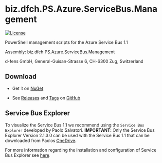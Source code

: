 # biz.dfch.PS.Azure.ServiceBus.Management
[![License](https://img.shields.io/badge/license-Apache%20License%202.0-blue.svg)](https://github.com/dfensgmbh/biz.dfch.PS.Azure.ServiceBus.Management/blob/master/LICENSE)

PowerShell management scripts for the Azure Service Bus 1.1

Assembly: biz.dfch.PS.Azure.ServiceBus.Management

d-fens GmbH, General-Guisan-Strasse 6, CH-6300 Zug, Switzerland

## Download

* Get it on [NuGet](https://www.nuget.org/packages/biz.dfch.PS.Appclusive.Setup/)

* See [Releases](https://github.com/dfensgmbh/biz.dfch.PS.Azure.ServiceBus.Management/releases) and [Tags](https://github.com/dfensgmbh/biz.dfch.PS.Azure.ServiceBus.Management/tags) on [GitHub](https://github.com/dfensgmbh/biz.dfch.PS.Azure.ServiceBus.Management)


## Service Bus Explorer

To visualize the Service Bus 1.1 we recommend using the `Service Bus Explorer` developed by Paolo Salvatori.
**IMPORTANT**: Only the Service Bus Explorer Version 2.1.3.0 can be used with the Service Bus 1.1 that can be downloaded from Paolos [OneDrive](https://onedrive.live.com/?cid=09dba4a06b360a65&id=9DBA4A06B360A65%215890&authkey=%21ANNoFrMJQKkBI-o).

For more information regarding the installation and configuration of Service Bus Explorer see [here](http://d-fens.ch/2015/11/04/howto-visualize-local-service-bus-with-service-bus-explorer/).
